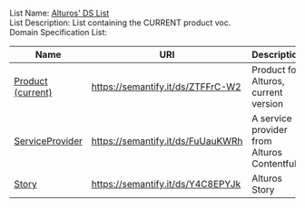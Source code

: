 List Name: [Alturos' DS List](https://semantify.it/list/J6sJg_D8V)  
 List Description: List containing the CURRENT product voc.  
 Domain Specification List: 

| Name | URI  | Description  | Download  | 
|-------|-----|-------|-------| 
   | [Product (current)](https://semantify.it/ds/ZTFFrC-W2)  | https://semantify.it/ds/ZTFFrC-W2  | Product for Alturos, current version  | [ZTFFrC-W2](./ZTFFrC-W2.json) |
  | [ServiceProvider](https://semantify.it/ds/FuUauKWRh)  | https://semantify.it/ds/FuUauKWRh  | A service provider from Alturos Contentful  | [FuUauKWRh](./FuUauKWRh.json) |
  | [Story](https://semantify.it/ds/Y4C8EPYJk)  | https://semantify.it/ds/Y4C8EPYJk  | Alturos Story  | [Y4C8EPYJk](./Y4C8EPYJk.json) |
